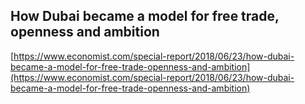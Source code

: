 ## How Dubai became a model for free trade, openness and ambition
  
  [https://www.economist.com/special-report/2018/06/23/how-dubai-became-a-model-for-free-trade-openness-and-ambition](https://www.economist.com/special-report/2018/06/23/how-dubai-became-a-model-for-free-trade-openness-and-ambition)